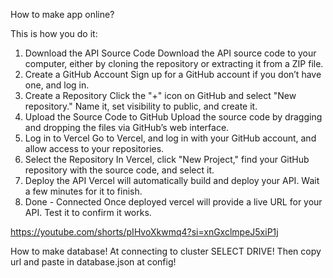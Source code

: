 How to make app online?

This is how you do it:
1. Download the API Source Code 
Download the API source code to your computer, either by cloning the repository or extracting it from a ZIP file.
2. Create a GitHub Account 
Sign up for a GitHub account if you don’t have one, and log in.
3. Create a Repository 
Click the "+" icon on GitHub and select "New repository." Name it, set visibility to public, and create it.
4. Upload the Source Code to GitHub 
Upload the source code by dragging and dropping the files via GitHub’s web interface.
5. Log in to Vercel 
Go to Vercel, and log in with your GitHub account, and allow access to your repositories.
6. Select the Repository 
In Vercel, click "New Project," find your GitHub repository with the source code, and select it.
7. Deploy the API 
Vercel will automatically build and deploy your API. Wait a few minutes for it to finish.
8. Done - Connected 
Once deployed vercel will provide a live URL for your API. Test it to confirm it works.

https://youtube.com/shorts/pIHvoXkwmq4?si=xnGxclmpeJ5xiP1j

How to make database!
At connecting to cluster SELECT DRIVE!
Then copy url and paste in database.json at config!